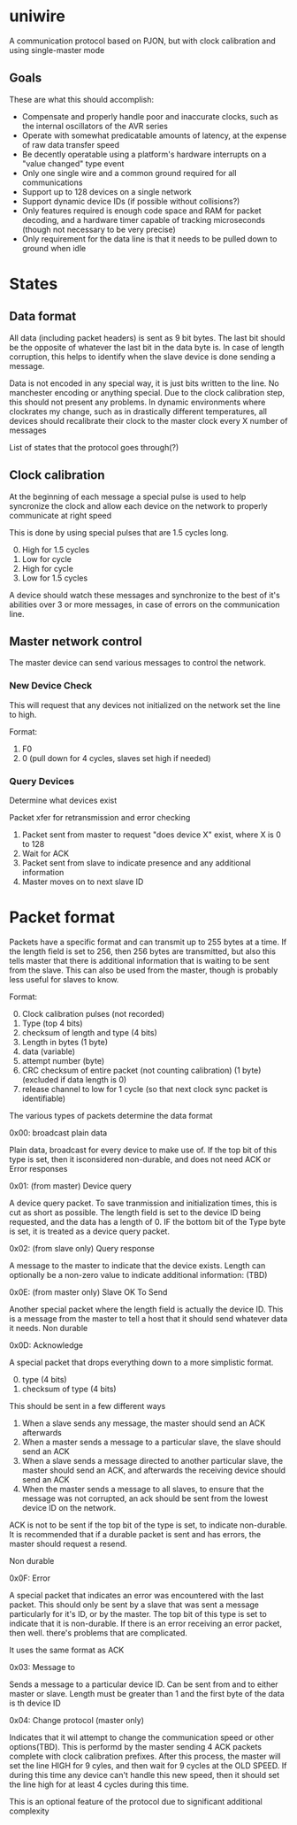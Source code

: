 # uniwire
A communication protocol based on PJON, but with clock calibration and using single-master mode

## Goals

These are what this should accomplish:

* Compensate and properly handle poor and inaccurate clocks, such as the internal oscillators of the AVR series
* Operate with somewhat predicatable amounts of latency, at the expense of raw data transfer speed
* Be decently operatable using a platform's hardware interrupts on a "value changed" type event 
* Only one single wire and a common ground required for all communications
* Support up to 128 devices on a single network
* Support dynamic device IDs (if possible without collisions?)
* Only features required is enough code space and RAM for packet decoding, and a hardware timer capable of tracking microseconds (though not necessary to be very precise)
* Only requirement for the data line is that it needs to be pulled down to ground when idle

# States

## Data format

All data (including packet headers) is sent as 9 bit bytes. The last bit should be the opposite of whatever the last bit in the data byte is. In case of length corruption, this helps to identify when the slave device is done sending a message. 

Data is not encoded in any special way, it is just bits written to the line. No manchester encoding or anything special. Due to the clock calibration step, this should not present any problems. In dynamic environments where clockrates my change, such as in drastically different temperatures, all devices should recalibrate their clock to the master clock every X number of messages

List of states that the protocol goes through(?)

## Clock calibration

At the beginning of each message a special pulse is used to help syncronize the clock and allow each device on the network to properly communicate at right speed

This is done by using special pulses that are 1.5 cycles long. 

0. High for 1.5 cycles
0. Low for cycle
0. High for cycle
0. Low for 1.5 cycles

A device should watch these messages and synchronize to the best of it's abilities over 3 or more messages, in case of errors on the communication line. 

## Master network control

The master device can send various messages to control the network. 

### New Device Check

This will request that any devices not initialized on the network set the line to high. 

Format:

1. F0
2. 0 (pull down for 4 cycles, slaves set high if needed)

### Query Devices

Determine what devices exist

Packet xfer for retransmission and error checking

1. Packet sent from master to request "does device X" exist, where X is 0 to 128
2. Wait for ACK
3. Packet sent from slave to indicate presence and any additional information
4. Master moves on to next slave ID


# Packet format

Packets have a specific format and can transmit up to 255 bytes at a time. If the length field is set to 256, then 256 bytes are transmitted, but also this tells master that there is additional information that is waiting to be sent from the slave. This can also be used from the master, though is probably less useful for slaves to know. 

Format:

0. Clock calibration pulses (not recorded)
0. Type (top 4 bits)
0. checksum of length and type (4 bits)
0. Length in bytes (1 byte)
0. data (variable)
0. attempt number (byte) 
0. CRC checksum of entire packet (not counting calibration) (1 byte) (excluded if data length is 0)
0. release channel to low for 1 cycle (so that next clock sync packet is identifiable)

The various types of packets determine the data format

0x00: broadcast plain data

Plain data, broadcast for every device to make use of. If the top bit of this type is set, then it isconsidered non-durable, and does not need ACK or Error responses

0x01: (from master) Device query

A device query packet. To save tranmission and initialization times, this is cut as short as possible. The length field is set to the device ID being requested, and the data has a length of 0. IF the bottom bit of the Type byte is set, it is treated as a device query packet. 

0x02: (from slave only) Query response

A message to the master to indicate that the device exists. Length can optionally be a non-zero value to indicate additional information: (TBD)

0x0E: (from master only) Slave OK To Send

Another special packet where the length field is actually the device ID. This is a message from the master to tell a host that it should send whatever data it needs. Non durable

0x0D: Acknowledge

A special packet that drops everything down to a more simplistic format. 

0. type (4 bits)
1. checksum of type (4 bits)

This should be sent in a few different ways

1. When a slave sends any message, the master should send an ACK afterwards
2. When a master sends a message to a particular slave, the slave should send an ACK
3. When a slave sends a message directed to another particular slave, the master should send an ACK, and afterwards the receiving device should send an ACK
4. When the master sends a message to all slaves, to ensure that the message was not corrupted, an ack should be sent from the lowest device ID on the network. 

ACK is not to be sent if the top bit of the type is set, to indicate non-durable. It is recommended that if a durable packet is sent and has errors, the master should request a resend. 

Non durable

0x0F: Error

A special packet that indicates an error was encountered with the last packet. This should only be sent by a slave that was sent a message particularly for it's ID, or by the master. The top bit of this type is set to indicate that it is non-durable. If there is an error receiving an error packet, then well. there's problems that are complicated. 

It uses the same format as ACK

0x03: Message to

Sends a message to a particular device ID. Can be sent from and to either master or slave. Length must be greater than 1 and the first byte of the data is th device ID

0x04: Change protocol (master only)

Indicates that it wil attempt to change the communication speed or other options(TBD). This is performd by the master sending 4 ACK packets complete with clock calibration prefixes. After this process, the master will set the line HIGH for 9 cyles, and then wait for 9 cycles at the OLD SPEED. If during this time any device can't handle this new speed, then it should set the line high for at least 4 cycles during this time. 

This is an optional feature of the protocol due to significant additional complexity
